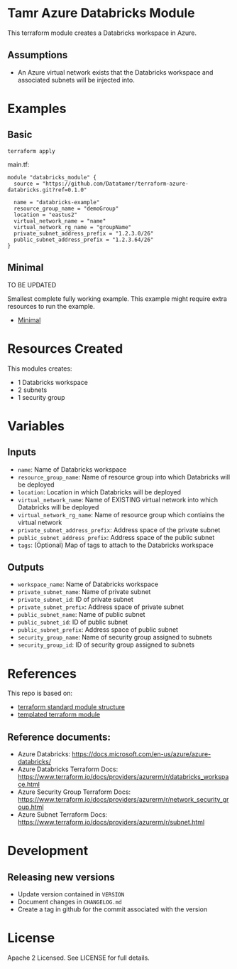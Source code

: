 # Tamr Azure Databricks Module

This terraform module creates a Databricks workspace in Azure.

## Assumptions
* An Azure virtual network exists that the Databricks workspace and associated subnets will be injected into.

# Examples
## Basic
`terraform apply`

main.tf:
```
module "databricks_module" {
  source = "https://github.com/Datatamer/terraform-azure-databricks.git?ref=0.1.0"

  name = "databricks-example"
  resource_group_name = "demoGroup"
  location = "eastus2"
  virtual_network_name = "name"
  virtual_network_rg_name = "groupName"
  private_subnet_address_prefix = "1.2.3.0/26"
  public_subnet_address_prefix = "1.2.3.64/26"
}
```

## Minimal
TO BE UPDATED

Smallest complete fully working example. This example might require extra resources to run the example.
- [Minimal](https://github.com/Datatamer/terraform-template-repo/tree/master/examples/minimal)

# Resources Created
This modules creates:
* 1 Databricks workspace
* 2 subnets
* 1 security group

# Variables 
## Inputs
* `name`: Name of Databricks workspace
* `resource_group_name`: Name of resource group into which Databricks will be deployed
* `location`: Location in which Databricks will be deployed
* `virtual_network_name`: Name of EXISTING virtual network into which Databricks will be deployed
* `virtual_network_rg_name`: Name of resource group which contiains the virtual network
* `private_subnet_address_prefix`: Address space of the private subnet
* `public_subnet_address_prefix`: Address space of the public subnet
* `tags`: (Optional) Map of tags to attach to the Databricks workspace

## Outputs
* `workspace_name`: Name of Databricks workspace
* `private_subnet_name`: Name of private subnet
* `private_subnet_id`: ID of private subnet
* `private_subnet_prefix`: Address space of private subnet
* `public_subnet_name`: Name of public subnet
* `public_subnet_id`: ID of public subnet
* `public_subnet_prefix`: Address space of public subnet
* `security_group_name`: Name of security group assigned to subnets
* `security_group_id`: ID of security group assigned to subnets


# References
This repo is based on:
* [terraform standard module structure](https://www.terraform.io/docs/modules/index.html#standard-module-structure)
* [templated terraform module](https://github.com/tmknom/template-terraform-module)

## Reference documents:
* Azure Databricks: https://docs.microsoft.com/en-us/azure/azure-databricks/
* Azure Databricks Terraform Docs: https://www.terraform.io/docs/providers/azurerm/r/databricks_workspace.html
* Azure Security Group Terraform Docs: https://www.terraform.io/docs/providers/azurerm/r/network_security_group.html
* Azure Subnet Terraform Docs: https://www.terraform.io/docs/providers/azurerm/r/subnet.html
 
# Development
## Releasing new versions
* Update version contained in `VERSION`
* Document changes in `CHANGELOG.md`
* Create a tag in github for the commit associated with the version

# License
Apache 2 Licensed. See LICENSE for full details.
